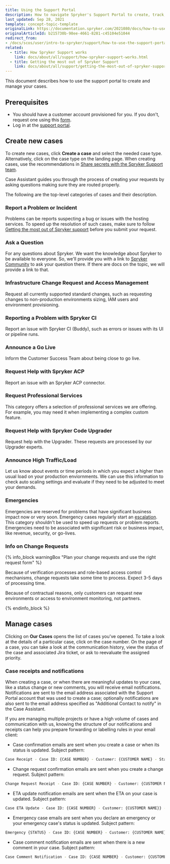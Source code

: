 ```yaml
---
title: Using the Support Portal
description: How to navigate Spryker's Support Portal to create, track, and manage support cases efficiently for seamless issue resolution
last_updated: Sep 28, 2021
template: concept-topic-template
originalLink: https://documentation.spryker.com/2021080/docs/how-to-use-the-support-portal
originalArticleId: b215730b-98ee-4661-8281-c45104e51044
redirect_from:
- /docs/scos/user/intro-to-spryker/support/how-to-use-the-support-portal.html
related:
  - title: How Spryker Support works
    link: docs/about/all/support/how-spryker-support-works.html
  - title: Getting the most out of Spryker Support
    link: docs/about/all/support/getting-the-most-out-of-spryker-support.html
---
```


This document describes how to use the support portal to create and manage your cases.

## Prerequisites

- You should have a customer account provisioned for you. If you don't, request one using this [form](https://support.spryker.com/s/portal-access-request).
- Log in at the [support portal](https://support.spryker.com).

## Create new cases

To create new cases, click **Create a case** and select the needed case type. Alternatively, click on the case type on the landing page. When creating cases, use the recommendations in [Share secrets with the Spryker Support team](/docs/about/all/support/share-secrets-with-the-spryker-support-team.html).

Case Assistant guides you through the process of creating your requests by asking questions making sure they are routed properly.

The following are the top-level categories of cases and their description.

### Report a Problem or Incident

Problems can be reports suspecting a bug or issues with the hosting services. To speed up the resolution of such cases, make sure to follow [Getting the most out of Spryker support](/docs/about/all/support/getting-the-most-out-of-spryker-support.html) before you submit your request.

### Ask a Question

For any questions about Spryker. We want the knowledge about Spryker to be available to everyone. So, we'll provide you with a link to [Spryker Community](https://commercequest.space/) to ask your question there. If there are docs on the topic, we will provide a link to that.

### Infrastructure Change Request and Access Management

Request all currently supported standard changes, such as requesting changes to non-production environments sizing, IAM users and environment provisioning.

### Reporting a Problem with Spryker CI

Report an issue with Spryker CI (Buddy), such as errors or issues with its UI or pipeline runs.

### Announce a Go Live

Inform the Customer Success Team about being close to go live.

### Request Help with Spryker ACP

Report an issue with an Spryker ACP connector.

### Request Professional Services

This category offers a selection of professional services we are offering. For example, you may need it when implementing a complex custom feature.

### Request Help with Spryker Code Upgrader

Request help with the Upgrader. These requests are processed by our Upgrader experts.

### Announce High Traffic/Load

Let us know about events or time periods in which you expect a higher than usual load on your production enviornments. We can use this information to check auto scaling settings and evaluate if they need to be adjusted to meet your demands.

### Emergencies

Emergencies are reserved for problems that have significant business impact now or very soon. Emergency cases regularly start an [escalation](/docs/about/all/support/support-case-escalations.html). This category shouldn't be used to speed up requests or problem reports. Emergencies need to be associated with significant risk or business impact, like revenue, security, or go-lives.

### Info on Change Requests

{% info_block warningBox "Plan your change requests and use the right request form" %}

Because of verification processes and role-based access control mechanisms, change requests take some time to process. Expect 3-5 days of processing time.

Because of contractual reasons, only customers can request new environments or access to environment monitoring, not partners.

{% endinfo_block %}

## Manage cases

Clicking on **Our Cases** opens the list of cases you've opened. To take a look at the details of a particular case, click on the case number. On the page of a case, you can take a look at the communication history, view the status of the case and associated Jira ticket, or ask to reevaluate the assigned priority.

### Case receipts and notifications

When creating a case, or when there are meaningful updates to your case, like a status change or new comments, you will receive email notifications. Notifications are sent to the email address associated with the Support Portal account that was used to create a case; optionally notifications are also sent to the email address specified as "Additional Contact to notify" in the Case Assistant.

If you are managing multiple projects or have a high volume of cases and communication with us, knowing the structure of our notifications and receipts can help you prepare forwarding or labelling rules in your email client:


- Case confirmation emails are sent when you create a case or when its status is updated. Subject pattern:

```bash
Case Receipt - Case ID: {CASE NUMBER} - Customer: {CUSTOMER NAME} - Status: {STATUS}. {TRACKING ID}
```

- Change request confirmation emails are sent when you create a change request. Subject pattern:

```bash
Change Request Receipt - Case ID: {CASE NUMBER} - Customer: {CUSTOMER NAME} - Status: {STATUS}. {TRACKING ID}
```

- ETA update notification emails are sent when the ETA on your case is updated. Subject pattern:

```bash
Case ETA Update - Case ID: {CASE NUMBER} - Customer: {CUSTOMER NAME}} - ETA: {ETA}. {TRACKING ID}
```

- Emergency case emails are sent when you declare an emergency or your emergency case's status is updated. Subject pattern:

```bash
Emergency {STATUS} - Case ID: {CASE NUMBER} - Customer: {CUSTOMER NAME} {TRACKING ID}
```

- Case comment notification emails are sent when there is a new comment in your case. Subject pattern:

```bash
Case Comment Notification - Case ID: {CASE NUMBER} - Customer: {CUSTOMER NAME} - Status: {STATUS} {Tracking ID}
```
